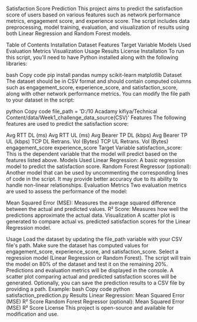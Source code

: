 Satisfaction Score Prediction
This project aims to predict the satisfaction score of users based on various features such as network performance metrics, engagement score, and experience score. The script includes data preprocessing, model training, evaluation, and visualization of results using both Linear Regression and Random Forest models.

Table of Contents
Installation
Dataset
Features
Target Variable
Models Used
Evaluation Metrics
Visualization
Usage
Results
License
Installation
To run this script, you'll need to have Python installed along with the following libraries:

bash
Copy code
pip install pandas numpy scikit-learn matplotlib
Dataset
The dataset should be in CSV format and should contain computed columns such as engagement_score, experience_score, and satisfaction_score, along with other network performance metrics. You can modify the file path to your dataset in the script:

python
Copy code
file_path = 'D:/10 Acadamy kifiya/Technical Content/data/Week1_challenge_data_source(CSV)'
Features
The following features are used to predict the satisfaction score:

Avg RTT DL (ms)
Avg RTT UL (ms)
Avg Bearer TP DL (kbps)
Avg Bearer TP UL (kbps)
TCP DL Retrans. Vol (Bytes)
TCP UL Retrans. Vol (Bytes)
engagement_score
experience_score
Target Variable
satisfaction_score: This is the dependent variable that the model will predict based on the features listed above.
Models Used
Linear Regression: A basic regression model to predict the satisfaction score.
Random Forest Regressor (optional): Another model that can be used by uncommenting the corresponding lines of code in the script. It may provide better accuracy due to its ability to handle non-linear relationships.
Evaluation Metrics
Two evaluation metrics are used to assess the performance of the model:

Mean Squared Error (MSE): Measures the average squared difference between the actual and predicted values.
R² Score: Measures how well the predictions approximate the actual data.
Visualization
A scatter plot is generated to compare actual vs. predicted satisfaction scores for the Linear Regression model.

Usage
Load the dataset by updating the file_path variable with your CSV file's path.
Make sure the dataset has computed values for engagement_score, experience_score, and satisfaction_score.
Select a regression model (Linear Regression or Random Forest).
The script will train the model on 80% of the dataset and test it on the remaining 20%.
Predictions and evaluation metrics will be displayed in the console.
A scatter plot comparing actual and predicted satisfaction scores will be generated.
Optionally, you can save the prediction results to a CSV file by providing a path.
Example:
bash
Copy code
python satisfaction_prediction.py
Results
Linear Regression:
Mean Squared Error (MSE)
R² Score
Random Forest Regressor (optional):
Mean Squared Error (MSE)
R² Score
License
This project is open-source and available for modification and use.
